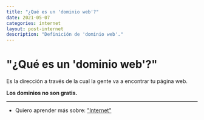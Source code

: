 ```yaml
---
title: "¿Qué es un 'dominio web'?"
date: 2021-05-07
categories: internet
layout: post-internet
description: "Definición de 'dominio web'."
---
```


# "¿Qué es un 'dominio web'?"
Es la dirección a través de la cual la gente va a encontrar tu página web.

**Los dominios no son gratis.**

***

- Quiero aprender más sobre: ["Internet"](../00/internet)
